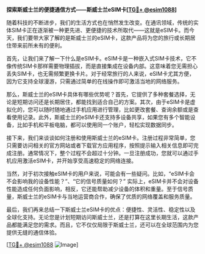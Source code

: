 **探索斯威士兰的便捷通信方式——斯威士兰eSIM卡[[TG💪+ @esim1088](https://t.me/s/esim1088)]**

随着科技的不断进步，我们的生活方式也在悄然发生改变。在通讯领域，传统的实体SIM卡正在逐渐被一种更先进、更便捷的技术所取代——这就是eSIM卡。而今天，我们要带大家了解的是斯威士兰的eSIM卡，这款产品将为您的旅行或长期居住带来前所未有的便利。

首先，让我们来了解一下什么是eSIM卡。eSIM卡是一种嵌入式SIM卡技术，它不像传统SIM卡那样需要物理插拔，而是直接集成在设备内部。这意味着您无需担心丢失SIM卡，也无需频繁更换卡片。对于经常旅行的人来说，eSIM卡尤其方便，因为它支持全球漫游，只需通过简单的在线操作即可激活当地的网络服务。

那么，斯威士兰的eSIM卡具体有哪些优势呢？首先，它提供了多种套餐选择，无论是短期访问还是长期居住，都能找到适合自己的方案。其次，由于eSIM卡是虚拟化的，您可以随时随地通过手机应用进行管理，比如更改套餐、查询余额或是查看使用记录。此外，斯威士兰的eSIM卡还支持多设备共享，如果您有多个智能设备，比如手机和平板电脑，都可以使用同一个账户，轻松实现数据同步。

接下来，我们来谈谈如何注册和使用斯威士兰的eSIM卡。注册过程非常简单，您只需要访问相关的官方网站或者下载官方应用程序，按照提示输入相关信息即可完成注册。通常情况下，整个过程不会超过十分钟。一旦注册成功，您就可以通过手机应用激活eSIM卡，并开始享受高速稳定的网络连接。

当然，对于初次接触eSIM卡的用户来说，可能会有一些疑问。比如，“eSIM卡会不会影响我的设备性能？”、“它的信号质量如何？” 实际上，eSIM卡并不会对设备性能造成任何负面影响，相反，它还能帮助减少设备的体积和重量。至于信号质量，斯威士兰的eSIM卡与当地运营商合作，确保了优质的网络覆盖和服务质量。

最后，我们再来总结一下斯威士兰eSIM卡的优点：便捷性、灵活性、稳定性以及全球化支持。无论您是计划短期访问斯威士兰，还是打算在这里长期生活，这款产品都能满足您的需求。而且，它不仅仅局限于斯威士兰，还可以在全球范围内为您提供无缝的通信体验。

[[TG💪+ @esim1088](https://t.me/s/esim1088) ![Image](https://i.postimg.cc/4NQfJmqS/Snipaste-2025-05-13-00-14-12.png)]